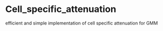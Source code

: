 # Cell_specific_attenuation
efficient and simple implementation of cell specific attenuation for GMM
